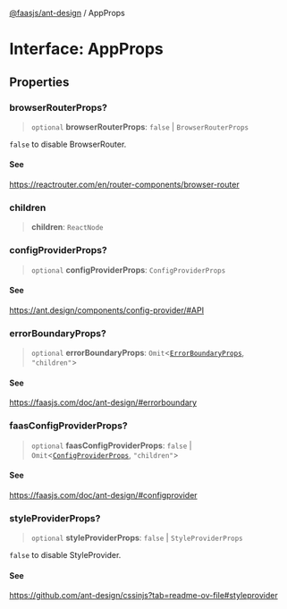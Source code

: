 [@faasjs/ant-design](../README.md) / AppProps

# Interface: AppProps

## Properties

### browserRouterProps?

> `optional` **browserRouterProps**: `false` \| `BrowserRouterProps`

`false` to disable BrowserRouter.

#### See

https://reactrouter.com/en/router-components/browser-router

### children

> **children**: `ReactNode`

### configProviderProps?

> `optional` **configProviderProps**: `ConfigProviderProps`

#### See

https://ant.design/components/config-provider/#API

### errorBoundaryProps?

> `optional` **errorBoundaryProps**: `Omit`\<[`ErrorBoundaryProps`](ErrorBoundaryProps.md), `"children"`\>

#### See

https://faasjs.com/doc/ant-design/#errorboundary

### faasConfigProviderProps?

> `optional` **faasConfigProviderProps**: `false` \| `Omit`\<[`ConfigProviderProps`](ConfigProviderProps.md), `"children"`\>

#### See

https://faasjs.com/doc/ant-design/#configprovider

### styleProviderProps?

> `optional` **styleProviderProps**: `false` \| `StyleProviderProps`

`false` to disable StyleProvider.

#### See

https://github.com/ant-design/cssinjs?tab=readme-ov-file#styleprovider
